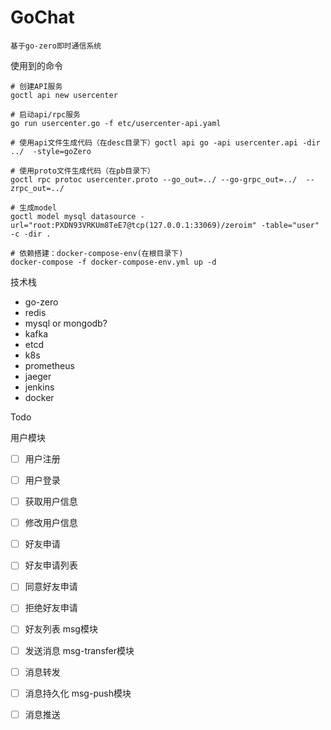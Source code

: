 # GoChat

```text
基于go-zero即时通信系统
```

使用到的命令
```text
# 创建API服务
goctl api new usercenter

# 启动api/rpc服务
go run usercenter.go -f etc/usercenter-api.yaml

# 使用api文件生成代码（在desc目录下）goctl api go -api usercenter.api -dir ../  -style=goZero

# 使用proto文件生成代码（在pb目录下）
goctl rpc protoc usercenter.proto --go_out=../ --go-grpc_out=../  --zrpc_out=../

# 生成model
goctl model mysql datasource -url="root:PXDN93VRKUm8TeE7@tcp(127.0.0.1:33069)/zeroim" -table="user" -c -dir .

# 依赖搭建：docker-compose-env(在根目录下)
docker-compose -f docker-compose-env.yml up -d
```

技术栈
- go-zero
- redis
- mysql or mongodb?
- kafka
- etcd
- k8s
- prometheus
- jaeger
- jenkins
- docker

Todo

用户模块
- [ ] 用户注册
- [ ] 用户登录
- [ ] 获取用户信息
- [ ] 修改用户信息
- [ ] 好友申请
- [ ] 好友申请列表
- [ ] 同意好友申请
- [ ] 拒绝好友申请
- [ ] 好友列表
msg模块
- [ ] 发送消息
msg-transfer模块
- [ ] 消息转发
- [ ] 消息持久化
msg-push模块
- [ ] 消息推送

